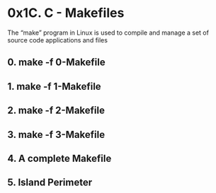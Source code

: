 # 0x1C. C - Makefiles
The “make” program in Linux is used to compile and manage a set of source code applications and files

## 0. make -f 0-Makefile
## 1. make -f 1-Makefile
## 2. make -f 2-Makefile
## 3. make -f 3-Makefile
## 4. A complete Makefile
## 5. Island Perimeter
